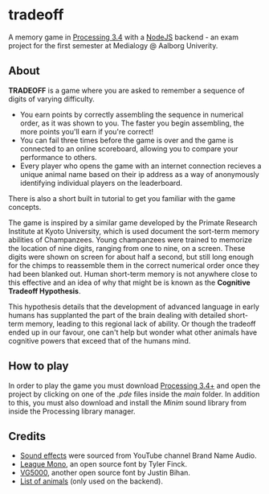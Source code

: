 # tradeoff
A memory game in [Processing 3.4](https://processing.org/) with a [NodeJS](https://nodejs.org/en/) backend - an exam project for the first semester at Medialogy @ Aalborg Univerity.

## About
**TRADEOFF** is a game where you are asked to remember a sequence of digits of varying difficulty.
- You earn points by correctly assembling the sequence in numerical order, as it was shown to you. The faster you begin assembling, the more points you'll earn if you're correct!
- You can fail three times before the game is over and the game is connected to an online scoreboard, allowing you to compare your performance to others.
- Every player who opens the game with an internet connection recieves a unique animal name based on their ip address as a way of anonymously identifying individual players on the leaderboard.

There is also a short built in tutorial to get you familiar with the game concepts.

The game is inspired by a similar game developed by the Primate Research Institute at Kyoto University, which is used document the sort-term memory abilities of Champanzees.
Young champanzees were trained to memorize the location of nine digits, ranging from one to nine, on a screen. These digits were shown on screen for about half a second, but still long enough for the chimps to reassemble them in the correct numerical order once they had been blanked out.
Human short-term memory is not anywhere close to this effective and an idea of why that might be is known as the **Cognitive Tradeoff Hypothesis**.

This hypothesis details that the development of advanced language in early humans has supplanted the part of the brain dealing with detailed short-term memory, leading to this regional lack of ability.
Or though the tradeoff ended up in our favour, one can't help but wonder what other animals have cognitive powers that exceed that of the humans mind.

## How to play
In order to play the game you must download [Processing 3.4+](https://processing.org/) and open the project by clicking on one of the *.pde* files inside the *main* folder. In addition to this, you must also download and install the *Minim* sound library from inside the Processing library manager.

## Credits
- [Sound effects](https://www.youtube.com/watch?v=nzjtkaLCn60) were sourced from YouTube channel Brand Name Audio.
- [League Mono](https://github.com/theleagueof/league-mono), an open source font by Tyler Finck.
- [VG5000](http://www.velvetyne.fr/fonts/vg5000/), another open source font by Justin Bihan.
- [List of animals](https://github.com/kuff/animals) (only used on the backend).

